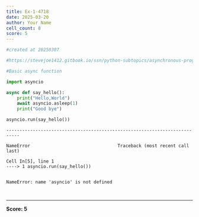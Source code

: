 ```yaml
---
title: Ex-1-4718
date: 2025-03-20
author: Your Name
cell_count: 8
score: 5
---
```


```python
#created at 20250307
```


```python
#https://stevejoe1412.gitbook.io/ssn/python-subtopics/asynchronous-programming
```


```python
#Basic async function
```


```python
import asyncio
```


```python
async def say_hello():
    print("Hello,World")
    await asyncio.asleep(1)
    print("Good bye")
```


```python
asyncio.run(say_hello())
```


    ---------------------------------------------------------------------------

    NameError                                 Traceback (most recent call last)

    Cell In[5], line 1
    ----> 1 asyncio.run(say_hello())


    NameError: name 'asyncio' is not defined



```python

```


```python

```


---
**Score: 5**